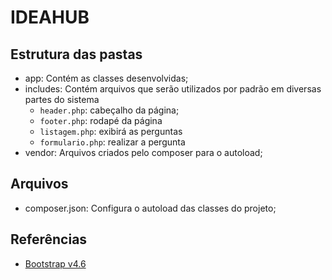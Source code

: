 # IDEAHUB

## Estrutura das pastas

- app: Contém as classes desenvolvidas;
- includes: Contém arquivos que serão utilizados por padrão em diversas partes do sistema
	- `header.php`: cabeçalho da página;
	- `footer.php`: rodapé da página
	- `listagem.php`: exibirá as perguntas
	- `formulario.php`:  realizar a pergunta
- vendor: Arquivos criados pelo composer para o autoload;  

## Arquivos

- composer.json: Configura o autoload das classes do projeto;  

## Referências

- [Bootstrap v4.6](https://getbootstrap.com/docs/4.6/getting-started/introduction/)
